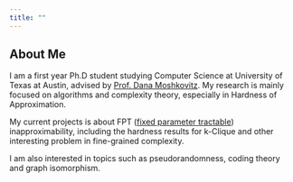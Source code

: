 ```yaml
---
title: ""
---
```


## About Me

I am a first year Ph.D student studying Computer Science at University of Texas at Austin, advised by <a href="https://www.cs.utexas.edu/~danama/">Prof. Dana Moshkovitz</a>. My research is mainly focused on algorithms and complexity theory, especially in Hardness of Approximation.

My current projects is about FPT (<a href="https://en.wikipedia.org/wiki/Parameterized_complexity#FPT">fixed parameter tractable</a>) inapproximability, including the hardness results for k-Clique and other interesting problem in fine-grained complexity. 

I am also interested in topics such as pseudorandomness, coding theory and graph isomorphism.


